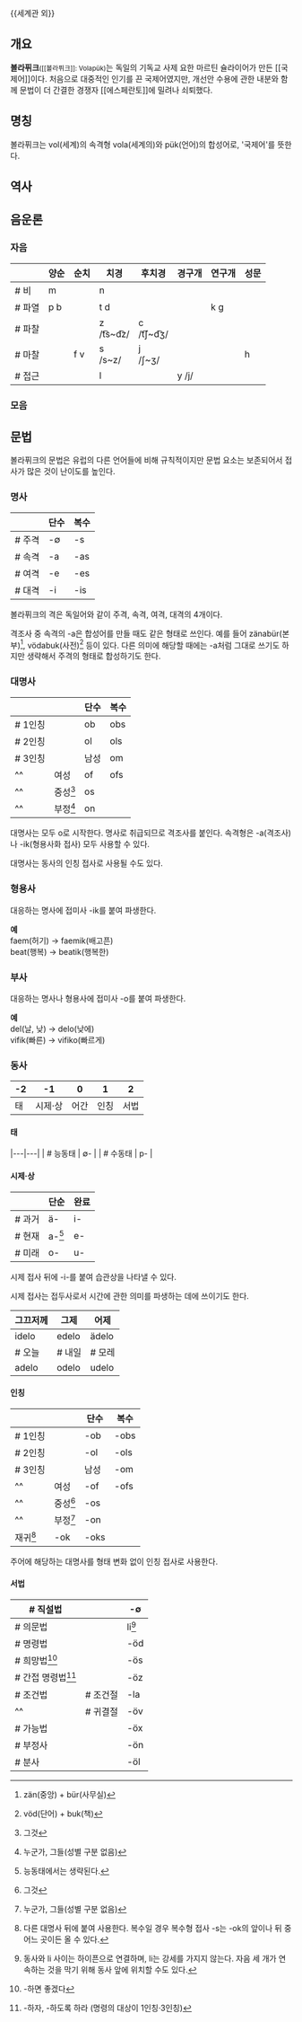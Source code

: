 {{세계관 외}}

## 개요
**볼라퓌크**<small>([[볼라퓌크]]: Volapük)</small>는 독일의 기독교 사제 요한 마르틴 슐라이어가 만든 [[국제어]]이다. 
처음으로 대중적인 인기를 끈 국제어였지만, 개선안 수용에 관한 내분와 함께 문법이 더 간결한 경쟁자 [[에스페란토]]에 밀려나 쇠퇴했다.

## 명칭
볼라퓌크는 vol(세계)의 속격형 vola(세계의)와 pük(언어)의 합성어로, '국제어'를 뜻한다.

## 역사

## 음운론
### 자음
|  | 양순 | 순치 | 치경 | 후치경 | 경구개 | 연구개 | 성문 |
|---|---|---|---|---|---|---|---|
| # 비 | m | &nbsp; | n | &nbsp; | &nbsp; | &nbsp; | &nbsp; |
| # 파열 | p b | &nbsp; | t d | &nbsp; | &nbsp; | k g | &nbsp; |
| # 파찰 | &nbsp; | &nbsp; | z<br>/t͡s~d͡z/ | c<br>/t͡ʃ~d͡ʒ/ | &nbsp; | &nbsp; | &nbsp; |
| # 마찰 | &nbsp; | f v | s<br>/s~z/ | j<br>/ʃ~ʒ/ | &nbsp; | &nbsp; | h |
| # 접근 | &nbsp; | &nbsp; | l | &nbsp; | y /j/ | &nbsp; | &nbsp; |

### 모음

## 문법
볼라퓌크의 문법은 유럽의 다른 언어들에 비해 규칙적이지만 
문법 요소는 보존되어서 접사가 많은 것이 난이도를 높인다.

### 명사
|  | 단수 | 복수 |
|---|---|---|
| # 주격 | -∅ | -s |
| # 속격 | -a | -as |
| # 여격 | -e | -es |
| # 대격 | -i | -is |

볼라퓌크의 격은 독일어와 같이 주격, 속격, 여격, 대격의 4개이다.

격조사 중 속격의 -a은 합성어를 만들 때도 같은 형태로 쓰인다. 예를 들어 zänabür(본부)[^1], vödabuk(사전)[^2] 등이 있다. 
다른 의미에 해당할 때에는 -a처럼 그대로 쓰기도 하지만 생략해서 주격의 형태로 합성하기도 한다.

### 대명사
|  |  | 단수 | 복수 |
|---|---|---|---|
| # 1인칭 || ob | obs |
| # 2인칭 || ol | ols |
| # 3인칭 || 남성 | om | oms |
| ^^ | 여성 | of | ofs |
| ^^ | 중성[^3] | os |  |
| ^^ | 부정[^4] | on |  |

대명사는 모두 o로 시작한다. 명사로 취급되므로 격조사를 붙인다. 속격형은 -a(격조사)나 -ik(형용사화 접사) 모두 사용할 수 있다.

대명사는 동사의 인칭 접사로 사용될 수도 있다.

### 형용사
대응하는 명사에 접미사 -ik를 붙여 파생한다.

**예**  
faem(허기) → faemik(배고픈)  
beat(행복) → beatik(행복한)

### 부사
대응하는 명사나 형용사에 접미사 -o를 붙여 파생한다.

**예**  
del(날, 낮) → delo(낮에)  
vifik(빠른) → vifiko(빠르게)

### 동사
| -2 | -1 | 0 | 1 | 2 |
|---|---|---|---|---|
| 태 | 시제·상 | 어간 | 인칭 | 서법 |

#### 태

|---|---|
| # 능동태 | ∅- |
| # 수동태 | p- |

#### 시제·상
|  | 단순 | 완료 |
|---|---|---|
| # 과거 | ä- | i- |
| # 현재 | a-[^5] | e- |
| # 미래 | o- | u- |

시제 접사 뒤에 -i-를 붙여 습관상을 나타낼 수 있다.

시제 접사는 접두사로서 시간에 관한 의미를 파생하는 데에 쓰이기도 한다.

| 그끄저께 | 그제 | 어제 |
|---|---|---|
| idelo | edelo | ädelo |
| # 오늘 | # 내일 | # 모레 |
| adelo | odelo | udelo |

#### 인칭
|  |  | 단수 | 복수 |
|---|---|---|---|
| # 1인칭 || -ob | -obs |
| # 2인칭 || -ol | -ols |
| # 3인칭 || 남성 | -om | -oms |
| ^^ | 여성 | -of | -ofs |
| ^^ | 중성[^3] | -os ||
| ^^ | 부정[^4] | -on ||
| 재귀[^6] | -ok | -oks |

주어에 해당하는 대명사를 형태 변화 없이 인칭 접사로 사용한다.

#### 서법
| # 직설법 || -∅ |
|---|---|---|
| # 의문법 || li[^7] |
| # 명령법 || -öd |
| # 희망법[^8] || -ös |
| # 간접 명령법[^9] || -öz |
| # 조건법 | # 조건절 | -la |
| ^^ | # 귀결절 | -öv |
| # 가능법 || -öx |
| # 부정사 || -ön |
| # 분사 || -öl |


[^1]: zän(중앙) + bür(사무실)
[^2]: vöd(단어) + buk(책)
[^3]: 그것
[^4]: 누군가, 그들(성별 구분 없음)
[^5]: 능동태에서는 생략된다.
[^6]: 다른 대명사 뒤에 붙여 사용한다. 복수일 경우 복수형 접사 -s는 -ok의 앞이나 뒤 중 어느 곳이든 올 수 있다.
[^7]: 동사와 li 사이는 하이픈으로 연결하며, li는 강세를 가지지 않는다. 자음 세 개가 연속하는 것을 막기 위해 동사 앞에 위치할 수도 있다.
[^8]: -하면 좋겠다
[^9]: -하자, -하도록 하라 (명령의 대상이 1인칭·3인칭)